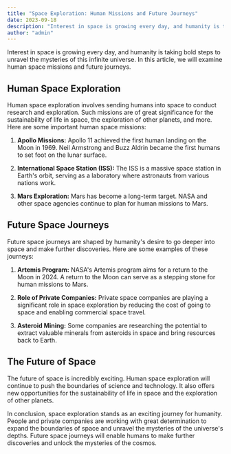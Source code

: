```yaml
---
title: "Space Exploration: Human Missions and Future Journeys"
date: 2023-09-18
description: "Interest in space is growing every day, and humanity is taking bold steps to unravel the mysteries of this infinite universe. In this article, we will examine human space missions and future journeys."
author: "admin"
---
```


Interest in space is growing every day, and humanity is taking bold steps to unravel the mysteries of this infinite universe. In this article, we will examine human space missions and future journeys.

## Human Space Exploration

Human space exploration involves sending humans into space to conduct research and exploration. Such missions are of great significance for the sustainability of life in space, the exploration of other planets, and more. Here are some important human space missions:

1. **Apollo Missions:** Apollo 11 achieved the first human landing on the Moon in 1969. Neil Armstrong and Buzz Aldrin became the first humans to set foot on the lunar surface.

2. **International Space Station (ISS):** The ISS is a massive space station in Earth's orbit, serving as a laboratory where astronauts from various nations work.

3. **Mars Exploration:** Mars has become a long-term target. NASA and other space agencies continue to plan for human missions to Mars.

## Future Space Journeys

Future space journeys are shaped by humanity's desire to go deeper into space and make further discoveries. Here are some examples of these journeys:

1. **Artemis Program:** NASA's Artemis program aims for a return to the Moon in 2024. A return to the Moon can serve as a stepping stone for human missions to Mars.

2. **Role of Private Companies:** Private space companies are playing a significant role in space exploration by reducing the cost of going to space and enabling commercial space travel.

3. **Asteroid Mining:** Some companies are researching the potential to extract valuable minerals from asteroids in space and bring resources back to Earth.

## The Future of Space

The future of space is incredibly exciting. Human space exploration will continue to push the boundaries of science and technology. It also offers new opportunities for the sustainability of life in space and the exploration of other planets.

In conclusion, space exploration stands as an exciting journey for humanity. People and private companies are working with great determination to expand the boundaries of space and unravel the mysteries of the universe's depths. Future space journeys will enable humans to make further discoveries and unlock the mysteries of the cosmos.
